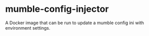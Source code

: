 # mumble-config-injector
A Docker image that can be run to update a mumble config ini with environment settings.
